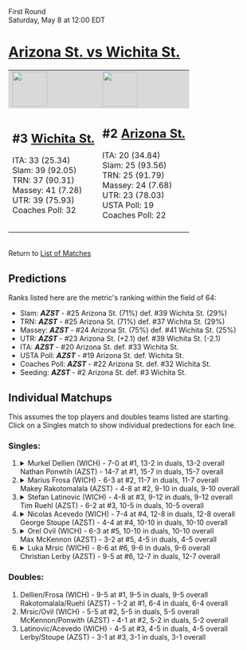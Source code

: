 First Round  
Saturday, May 8 at 12:00 EDT
# [Arizona St. vs Wichita St.](https://www.ncaa.com/game/5833395) 

<table>  
<tr style="background-color: #d9d9d9 !important"><td><a href="#"><img src="https://www.ncaa.com/sites/default/files/images/logos/schools/w/wichita-st.70.png" width="70" height="70" /></a></td><td><a href="#"><img src="https://www.ncaa.com/sites/default/files/images/logos/schools/a/arizona-st.70.png" width="70" height="70" /></a></td></tr>
<tr><td>  

<h2>#3 <a href="#">Wichita St.</a></h2>  
ITA: 33 (25.34)<br>  
Slam: 39 (92.05)<br>  
TRN: 37 (90.31)<br>  
Massey: 41 (7.28)<br>  
UTR: 39 (75.93)<br>  
Coaches Poll: 32<br>  
<br>  

</td><td>  

<h2>#2 <a href="#">Arizona St.</a></h2>  
ITA: 20 (34.84)<br>  
Slam: 25 (93.56)<br>  
TRN: 25 (91.79)<br>  
Massey: 24 (7.68)<br>  
UTR: 23 (78.03)<br>  
USTA Poll: 19<br>  
Coaches Poll: 22<br>  
<br>  

</td></tr></table>  


<br>Return to [List of Matches](../index.md)  

## Predictions  

Ranks listed here are the metric's ranking within the field of 64:  
- Slam: ***AZST*** - #25 Arizona St. (71%) def. #39 Wichita St. (29%)  
- TRN: ***AZST*** - #25 Arizona St. (71%) def. #37 Wichita St. (29%)  
- Massey: ***AZST*** - #24 Arizona St. (75%) def. #41 Wichita St. (25%)  
- UTR: ***AZST*** - #23 Arizona St. (+2.1) def. #39 Wichita St. (-2.1)  
- ITA: ***AZST*** - #20 Arizona St. def. #33 Wichita St.  
- USTA Poll: ***AZST*** - #19 Arizona St. def. Wichita St.  
- Coaches Poll: ***AZST*** - #22 Arizona St. def. #32 Wichita St.  
- Seeding: ***AZST*** - #2 Arizona St. def. #3 Wichita St.  

## Individual Matchups  
This assumes the top players and doubles teams listed are starting.  
Click on a Singles match to show individual predections for each line.  
### Singles:  

<ol>
<li><details><summary markdown="span">
Murkel Dellien (WICH) - 7-0 at #1, 13-2 in duals, 13-2 overall<br>Nathan Ponwtih (AZST) - 14-7 at #1, 15-7 in duals, 15-7 overall
</summary><h4>Predictions</h4><ul>
<li>Slam: <b><i>VT</i></b> - #30 Virginia Tech (56%) def. #35 Texas Tech (44%)</li>  
</ul></details></li>
<li><details><summary markdown="span">
Marius Frosa (WICH) - 6-3 at #2, 11-7 in duals, 11-7 overall<br>Makey Rakotomalala (AZST) - 4-8 at #2, 9-10 in duals, 9-10 overall
</summary><h4>Predictions</h4><ul>
<li>Slam: <b><i>VT</i></b> - #30 Virginia Tech (56%) def. #35 Texas Tech (44%)</li>  
</ul></details></li>
<li><details><summary markdown="span">
Stefan Latinovic (WICH) - 4-8 at #3, 9-12 in duals, 9-12 overall<br>Tim Ruehl (AZST) - 6-2 at #3, 10-5 in duals, 10-5 overall
</summary><h4>Predictions</h4><ul>
<li>Slam: <b><i>VT</i></b> - #30 Virginia Tech (56%) def. #35 Texas Tech (44%)</li>  
</ul></details></li>
<li><details><summary markdown="span">
Nicolas Acevedo (WICH) - 7-4 at #4, 12-8 in duals, 12-8 overall<br>George Stoupe (AZST) - 4-4 at #4, 10-10 in duals, 10-10 overall
</summary><h4>Predictions</h4><ul>
<li>Slam: <b><i>VT</i></b> - #30 Virginia Tech (56%) def. #35 Texas Tech (44%)</li>  
</ul></details></li>
<li><details><summary markdown="span">
Orel Ovil (WICH) - 6-3 at #5, 10-10 in duals, 10-10 overall<br>Max McKennon (AZST) - 3-2 at #5, 4-5 in duals, 4-5 overall
</summary><h4>Predictions</h4><ul>
<li>Slam: <b><i>VT</i></b> - #30 Virginia Tech (56%) def. #35 Texas Tech (44%)</li>  
</ul></details></li>
<li><details><summary markdown="span">
Luka Mrsic (WICH) - 8-6 at #6, 9-6 in duals, 9-6 overall<br>Christian Lerby (AZST) - 9-5 at #6, 12-7 in duals, 12-7 overall
</summary><h4>Predictions</h4><ul>
<li>Slam: <b><i>VT</i></b> - #30 Virginia Tech (56%) def. #35 Texas Tech (44%)</li>  
</ul></details></li>
</ol>

### Doubles:  
1. Dellien/Frosa (WICH) - 9-5 at #1, 9-5 in duals, 9-5 overall  
   Rakotomalala/Ruehl (AZST) - 1-2 at #1, 6-4 in duals, 6-4 overall
2. Mrsic/Ovil (WICH) - 5-5 at #2, 5-5 in duals, 5-5 overall  
   McKennon/Ponwith (AZST) - 4-1 at #2, 5-2 in duals, 5-2 overall
3. Latinovic/Acevedo (WICH) - 4-5 at #3, 4-5 in duals, 4-5 overall  
   Lerby/Stoupe (AZST) - 3-1 at #3, 3-1 in duals, 3-1 overall